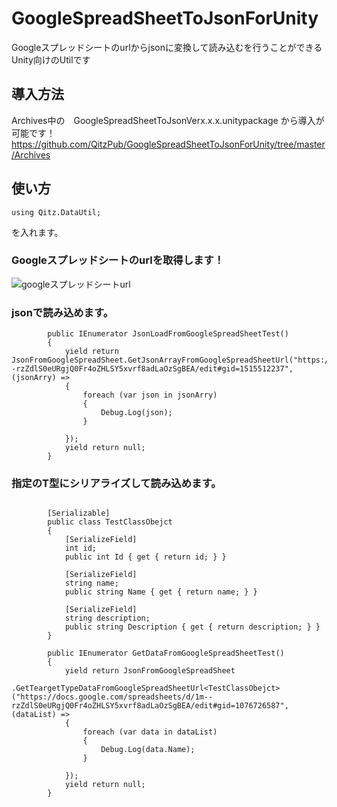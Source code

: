 # GoogleSpreadSheetToJsonForUnity
Googleスプレッドシートのurlからjsonに変換して読み込むを行うことができるUnity向けのUtilです

## 導入方法
Archives中の　GoogleSpreadSheetToJsonVerx.x.x.unitypackage 
から導入が可能です！
https://github.com/QitzPub/GoogleSpreadSheetToJsonForUnity/tree/master/Archives

##  使い方

```namespace
using Qitz.DataUtil;
```
を入れます。

### Googleスプレッドシートのurlを取得します！

![googleスプレッドシートurl](https://i.gyazo.com/af6e69c3311e370e3b85cb5f29608a86.png "url")


### jsonで読み込めます。

```jsonで読み込む
        public IEnumerator JsonLoadFromGoogleSpreadSheetTest()
        {
            yield return JsonFromGoogleSpreadSheet.GetJsonArrayFromGoogleSpreadSheetUrl("https://docs.google.com/spreadsheets/d/1m--rzZdlS0eURgjQ0Fr4oZHLSY5xvrf8adLaOzSgBEA/edit#gid=1515512237", (jsonArry) =>
            {
                foreach (var json in jsonArry)
                {
                    Debug.Log(json);
                }

            });
            yield return null;
        }
```

### 指定のT型にシリアライズして読み込めます。

```指定の型にシリアライズして読み込む

        [Serializable]
        public class TestClassObejct
        {
            [SerializeField]
            int id;
            public int Id { get { return id; } }

            [SerializeField]
            string name;
            public string Name { get { return name; } }

            [SerializeField]
            string description;
            public string Description { get { return description; } }
        }

        public IEnumerator GetDataFromGoogleSpreadSheetTest()
        {
            yield return JsonFromGoogleSpreadSheet
            .GetTeargetTypeDataFromGoogleSpreadSheetUrl<TestClassObejct>("https://docs.google.com/spreadsheets/d/1m--rzZdlS0eURgjQ0Fr4oZHLSY5xvrf8adLaOzSgBEA/edit#gid=1076726587", (dataList) =>
            {
                foreach (var data in dataList)
                {
                    Debug.Log(data.Name);
                }

            });
            yield return null;
        }
```


